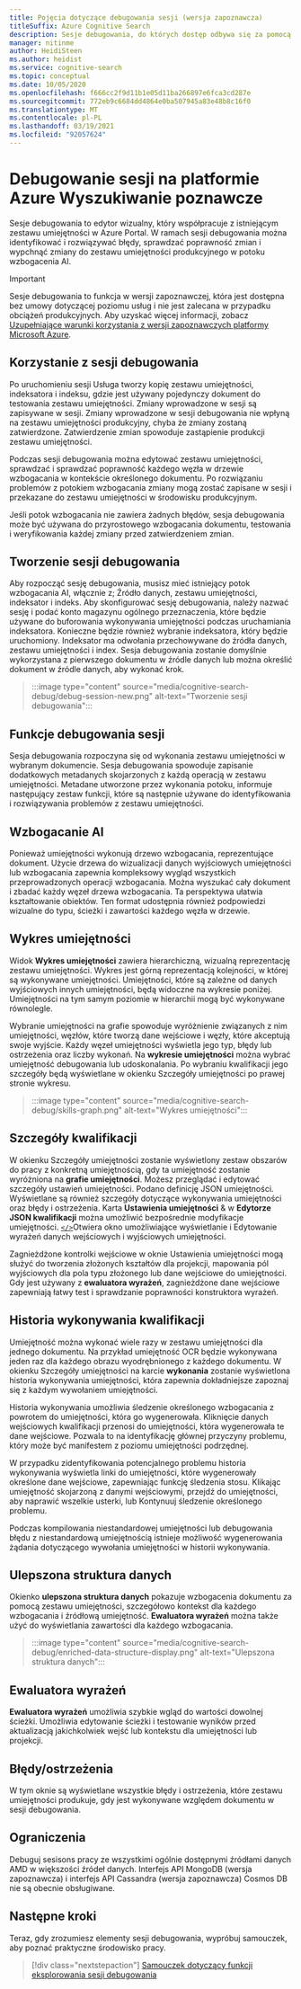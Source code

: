 ```yaml
---
title: Pojęcia dotyczące debugowania sesji (wersja zapoznawcza)
titleSuffix: Azure Cognitive Search
description: Sesje debugowania, do których dostęp odbywa się za pomocą Azure Portal, udostępnia środowisko IDE podobne do, w którym można identyfikować i naprawiać błędy, weryfikować zmiany i wypchnąć zmiany do umiejętności w potoku wzbogacania AI. Sesje debugowania są w wersji zapoznawczej.
manager: nitinme
author: HeidiSteen
ms.author: heidist
ms.service: cognitive-search
ms.topic: conceptual
ms.date: 10/05/2020
ms.openlocfilehash: f666cc2f9d11b1e05d11ba266897e6fca3cd287e
ms.sourcegitcommit: 772eb9c6684dd4864e0ba507945a83e48b8c16f0
ms.translationtype: MT
ms.contentlocale: pl-PL
ms.lasthandoff: 03/19/2021
ms.locfileid: "92057624"
---
```

# <a name="debug-sessions-in-azure-cognitive-search"></a>Debugowanie sesji na platformie Azure Wyszukiwanie poznawcze

Sesje debugowania to edytor wizualny, który współpracuje z istniejącym zestawu umiejętności w Azure Portal. W ramach sesji debugowania można identyfikować i rozwiązywać błędy, sprawdzać poprawność zmian i wypchnąć zmiany do zestawu umiejętności produkcyjnego w potoku wzbogacenia AI.

> [!Important]
> Sesje debugowania to funkcja w wersji zapoznawczej, która jest dostępna bez umowy dotyczącej poziomu usług i nie jest zalecana w przypadku obciążeń produkcyjnych. Aby uzyskać więcej informacji, zobacz [Uzupełniające warunki korzystania z wersji zapoznawczych platformy Microsoft Azure](https://azure.microsoft.com/support/legal/preview-supplemental-terms/).
>

## <a name="using-debug-sessions"></a>Korzystanie z sesji debugowania

Po uruchomieniu sesji Usługa tworzy kopię zestawu umiejętności, indeksatora i indeksu, gdzie jest używany pojedynczy dokument do testowania zestawu umiejętności. Zmiany wprowadzone w sesji są zapisywane w sesji. Zmiany wprowadzone w sesji debugowania nie wpłyną na zestawu umiejętności produkcyjny, chyba że zmiany zostaną zatwierdzone. Zatwierdzenie zmian spowoduje zastąpienie produkcji zestawu umiejętności.

Podczas sesji debugowania można edytować zestawu umiejętności, sprawdzać i sprawdzać poprawność każdego węzła w drzewie wzbogacania w kontekście określonego dokumentu. Po rozwiązaniu problemów z potokiem wzbogacania zmiany mogą zostać zapisane w sesji i przekazane do zestawu umiejętności w środowisku produkcyjnym. 

Jeśli potok wzbogacania nie zawiera żadnych błędów, sesja debugowania może być używana do przyrostowego wzbogacania dokumentu, testowania i weryfikowania każdej zmiany przed zatwierdzeniem zmian.

## <a name="creating-a-debug-session"></a>Tworzenie sesji debugowania

Aby rozpocząć sesję debugowania, musisz mieć istniejący potok wzbogacania AI, włącznie z; Źródło danych, zestawu umiejętności, indeksator i indeks. Aby skonfigurować sesję debugowania, należy nazwać sesję i podać konto magazynu ogólnego przeznaczenia, które będzie używane do buforowania wykonywania umiejętności podczas uruchamiania indeksatora. Konieczne będzie również wybranie indeksatora, który będzie uruchomiony. Indeksator ma odwołania przechowywane do źródła danych, zestawu umiejętności i index. Sesja debugowania zostanie domyślnie wykorzystana z pierwszego dokumentu w źródle danych lub można określić dokument w źródle danych, aby wykonać krok.

> :::image type="content" source="media/cognitive-search-debug/debug-session-new.png" alt-text="Tworzenie sesji debugowania":::

## <a name="debug-session-features"></a>Funkcje debugowania sesji

Sesja debugowania rozpoczyna się od wykonania zestawu umiejętności w wybranym dokumencie. Sesja debugowania spowoduje zapisanie dodatkowych metadanych skojarzonych z każdą operacją w zestawu umiejętności. Metadane utworzone przez wykonania potoku, informuje następujący zestaw funkcji, które są następnie używane do identyfikowania i rozwiązywania problemów z zestawu umiejętności.

## <a name="ai-enrichments"></a>Wzbogacanie AI

Ponieważ umiejętności wykonują drzewo wzbogacania, reprezentujące dokument. Użycie drzewa do wizualizacji danych wyjściowych umiejętności lub wzbogacania zapewnia kompleksowy wygląd wszystkich przeprowadzonych operacji wzbogacania. Można wyszukać cały dokument i zbadać każdy węzeł drzewa wzbogacania. Ta perspektywa ułatwia kształtowanie obiektów. Ten format udostępnia również podpowiedzi wizualne do typu, ścieżki i zawartości każdego węzła w drzewie.

## <a name="skill-graph"></a>Wykres umiejętności

Widok **Wykres umiejętności** zawiera hierarchiczną, wizualną reprezentację zestawu umiejętności. Wykres jest górną reprezentacją kolejności, w której są wykonywane umiejętności. Umiejętności, które są zależne od danych wyjściowych innych umiejętności, będą widoczne na wykresie poniżej. Umiejętności na tym samym poziomie w hierarchii mogą być wykonywane równolegle. 

Wybranie umiejętności na grafie spowoduje wyróżnienie związanych z nim umiejętności, węzłów, które tworzą dane wejściowe i węzły, które akceptują swoje wyjście. Każdy węzeł umiejętności wyświetla jego typ, błędy lub ostrzeżenia oraz liczby wykonań. Na **wykresie umiejętności** można wybrać umiejętność debugowania lub udoskonalania. Po wybraniu kwalifikacji jego szczegóły będą wyświetlane w okienku Szczegóły umiejętności po prawej stronie wykresu.

> :::image type="content" source="media/cognitive-search-debug/skills-graph.png" alt-text="Wykres umiejętności":::

## <a name="skill-details"></a>Szczegóły kwalifikacji

W okienku Szczegóły umiejętności zostanie wyświetlony zestaw obszarów do pracy z konkretną umiejętnością, gdy ta umiejętność zostanie wyróżniona na **grafie umiejętności**. Możesz przeglądać i edytować szczegóły ustawień umiejętności. Podano definicję JSON umiejętności. Wyświetlane są również szczegóły dotyczące wykonywania umiejętności oraz błędy i ostrzeżenia. Karta **Ustawienia umiejętności** & w **Edytorze JSON kwalifikacji** można umożliwić bezpośrednie modyfikacje umiejętności. [`</>`](#expression-evaluator)Otwiera okno umożliwiające wyświetlanie i Edytowanie wyrażeń danych wejściowych i wyjściowych umiejętności.

Zagnieżdżone kontrolki wejściowe w oknie Ustawienia umiejętności mogą służyć do tworzenia złożonych kształtów dla projekcji, mapowania pól wyjściowych dla pola typu złożonego lub dane wejściowe do umiejętności. Gdy jest używany z **ewaluatora wyrażeń**, zagnieżdżone dane wejściowe zapewniają łatwy test i sprawdzanie poprawności konstruktora wyrażeń.

## <a name="skill-execution-history"></a>Historia wykonywania kwalifikacji

Umiejętność można wykonać wiele razy w zestawu umiejętności dla jednego dokumentu. Na przykład umiejętność OCR będzie wykonywana jeden raz dla każdego obrazu wyodrębnionego z każdego dokumentu. W okienku Szczegóły umiejętności na karcie **wykonania** zostanie wyświetlona historia wykonywania umiejętności, która zapewnia dokładniejsze zapoznaj się z każdym wywołaniem umiejętności. 

Historia wykonywania umożliwia śledzenie określonego wzbogacania z powrotem do umiejętności, która go wygenerowała. Kliknięcie danych wejściowych kwalifikacji przenosi do umiejętności, która wygenerowała te dane wejściowe. Pozwala to na identyfikację głównej przyczyny problemu, który może być manifestem z poziomu umiejętności podrzędnej. 

W przypadku zidentyfikowania potencjalnego problemu historia wykonywania wyświetla linki do umiejętności, które wygenerowały określone dane wejściowe, zapewniając funkcję śledzenia stosu. Klikając umiejętność skojarzoną z danymi wejściowymi, przejdź do umiejętności, aby naprawić wszelkie usterki, lub Kontynuuj śledzenie określonego problemu.

Podczas kompilowania niestandardowej umiejętności lub debugowania błędu z niestandardową umiejętnością istnieje możliwość wygenerowania żądania dotyczącego wywołania umiejętności w historii wykonywania.

## <a name="enriched-data-structure"></a>Ulepszona struktura danych

Okienko **ulepszona struktura danych** pokazuje wzbogacenia dokumentu za pomocą zestawu umiejętności, szczegółowo kontekst dla każdego wzbogacania i źródłową umiejętność. **Ewaluatora wyrażeń** można także użyć do wyświetlania zawartości dla każdego wzbogacania.

> :::image type="content" source="media/cognitive-search-debug/enriched-data-structure-display.png" alt-text="Ulepszona struktura danych":::

## <a name="expression-evaluator"></a>Ewaluatora wyrażeń

**Ewaluatora wyrażeń** umożliwia szybkie wgląd do wartości dowolnej ścieżki. Umożliwia edytowanie ścieżki i testowanie wyników przed aktualizacją jakichkolwiek wejść lub kontekstu dla umiejętności lub projekcji.

## <a name="errorswarnings"></a>Błędy/ostrzeżenia

W tym oknie są wyświetlane wszystkie błędy i ostrzeżenia, które zestawu umiejętności produkuje, gdy jest wykonywane względem dokumentu w sesji debugowania.

## <a name="limitations"></a>Ograniczenia

Debuguj sesisons pracy ze wszystkimi ogólnie dostępnymi źródłami danych AMD w większości źródeł danych. Interfejs API MongoDB (wersja zapoznawcza) i interfejs API Cassandra (wersja zapoznawcza) Cosmos DB nie są obecnie obsługiwane.

## <a name="next-steps"></a>Następne kroki

Teraz, gdy zrozumiesz elementy sesji debugowania, wypróbuj samouczek, aby poznać praktyczne środowisko pracy.

> [!div class="nextstepaction"]
> [Samouczek dotyczący funkcji eksplorowania sesji debugowania](./cognitive-search-tutorial-debug-sessions.md)
